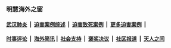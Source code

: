 
### 明慧海外之窗

####  [武汉肺炎](indexes/365.md?t=01050300) &nbsp;|&nbsp;  [迫害案例综述](indexes/328.md?t=01050300) &nbsp;|&nbsp; [迫害致死案例](indexes/277.md?t=01050300)  &nbsp;|&nbsp; [更多迫害案例](indexes/81.md?t=01050300)  &nbsp;|&nbsp; 
####  [时事评论](indexes/251.md?t=01050300) &nbsp;|&nbsp; [海外简讯](indexes/245.md?t=01050300)&nbsp;|&nbsp;  [社会支持](indexes/140.md?t=01050300) &nbsp;|&nbsp; [褒奖决议](indexes/282.md?t=01050300) &nbsp;|&nbsp; [社区报道](indexes/91.md?t=01050300)  &nbsp;|&nbsp; [天人之间](indexes/78.md?t=01050300) 

